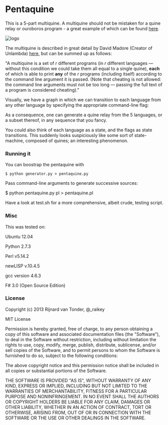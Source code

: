 Pentaquine
==========

This is a 5-part multiquine. A multiquine should not be mistaken for a quine relay or ouroboros program - a great example of which can be found [here](https://github.com/mame/quine-relay).

![logo](https://raw.github.com/rvantonder/pentaquine/master/pentaquine_diag.png)

The multiquine is described in great detail by David Madore (Creator of Unlambda) [here](http://www.madore.org/~david/computers/quine.html), but can be summed up as follows:

"A multiquine is a set of *r* different programs (in *r* different languages — without this condition we could take them all equal to a single quine), **each** of which is able to print **any** of the *r* programs (including itself) according to the command line argument it is passed. (Note that cheating is not allowed: the command line arguments must not be too long — passing the full text of a program is considered cheating)."

Visually, we have a graph in which we can transition to each language from any other language by specifying the appropriate command-line flag:

As a consequence, one can generate a quine relay from the 5 languages, or a subset thereof, in any sequence that you fancy.

You could also think of each language as a state, and the flags as state transitions. This suddenly looks suspiciously like some sort of state-machine, composed of quines; an interesting phenomenon.

### Running it

You can boostrap the pentaquine with

    $ python generator.py > pentaquine.py

Pass command-line arguments to generate successive sources:
  
  $ python pentaquine.py pl > pentaquine.pl

Have a look at test.sh for a more comprehensive, albeit crude, testing script.

### Misc

This was tested on:

Ubuntu 12.04



Python 2.7.3

Perl v5.14.2

newLISP v.10.4.5

gcc version 4.6.3

F# 3.0 (Open Source Edition)

### License

Copyright (c) 2013 Rijnard van Tonder, @_raikey

MIT License

Permission is hereby granted, free of charge, to any person obtaining
a copy of this software and associated documentation files (the
"Software"), to deal in the Software without restriction, including
without limitation the rights to use, copy, modify, merge, publish,
distribute, sublicense, and/or sell copies of the Software, and to
permit persons to whom the Software is furnished to do so, subject to
the following conditions:

The above copyright notice and this permission notice shall be
included in all copies or substantial portions of the Software.

THE SOFTWARE IS PROVIDED "AS IS", WITHOUT WARRANTY OF ANY KIND,
EXPRESS OR IMPLIED, INCLUDING BUT NOT LIMITED TO THE WARRANTIES OF
MERCHANTABILITY, FITNESS FOR A PARTICULAR PURPOSE AND
NONINFRINGEMENT. IN NO EVENT SHALL THE AUTHORS OR COPYRIGHT HOLDERS BE
LIABLE FOR ANY CLAIM, DAMAGES OR OTHER LIABILITY, WHETHER IN AN ACTION
OF CONTRACT, TORT OR OTHERWISE, ARISING FROM, OUT OF OR IN CONNECTION
WITH THE SOFTWARE OR THE USE OR OTHER DEALINGS IN THE SOFTWARE.
